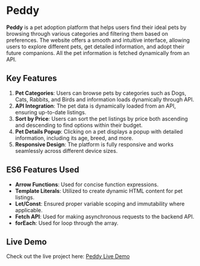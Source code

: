 # Peddy

**Peddy** is a pet adoption platform that helps users find their ideal pets by browsing through various categories and filtering them based on preferences. The website offers a smooth and intuitive interface, allowing users to explore different pets, get detailed information, and adopt their future companions. All the pet information is fetched dynamically from an API.

## Key Features

1. **Pet Categories**: Users can browse pets by categories such as Dogs, Cats, Rabbits, and Birds and information loads dynamically through API.
2. **API Integration**: The pet data is dynamically loaded from an API, ensuring up-to-date listings.
3. **Sort by Price**: Users can sort the pet listings by price both ascending and descending to find options within their budget.
4. **Pet Details Popup**: Clicking on a pet displays a popup with detailed information, including its age, breed, and more.
5. **Responsive Design**: The platform is fully responsive and works seamlessly across different device sizes.

## ES6 Features Used

- **Arrow Functions**: Used for concise function expressions.
- **Template Literals**: Utilized to create dynamic HTML content for pet listings.
- **Let/Const**: Ensured proper variable scoping and immutability where applicable.
- **Fetch API**: Used for making asynchronous requests to the backend API.
- **forEach**: Used for loop through the array.

## Live Demo

Check out the live project here: [Peddy Live Demo](https://peddy-your-loving-pet.netlify.app/)
